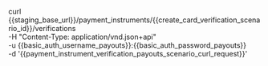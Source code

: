curl {{staging_base_url}}/payment_instruments/{{create_card_verification_scenario_id}}/verifications \
    -H "Content-Type: application/vnd.json+api" \
    -u {{basic_auth_username_payouts}}:{{basic_auth_password_payouts}} \
    -d '{{payment_instrument_verification_payouts_scenario_curl_request}}'

